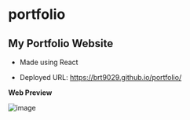 # portfolio

## My Portfolio Website
- Made using React


- Deployed URL: https://brt9029.github.io/portfolio/


**Web Preview**

![image](https://user-images.githubusercontent.com/26530136/215310109-b9611b02-54d7-449c-9e61-aa53fab519c4.png)
